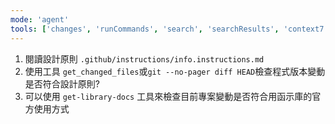 ```yaml
---
mode: 'agent'
tools: ['changes', 'runCommands', 'search', 'searchResults', 'context7', 'get-library-docs']
---
```


1. 閱讀設計原則 `.github/instructions/info.instructions.md`
2. 使用工具 `get_changed_files`或`git --no-pager diff HEAD`檢查程式版本變動是否符合設計原則?
3. 可以使用 `get-library-docs` 工具來檢查目前專案變動是否符合用函示庫的官方使用方式
